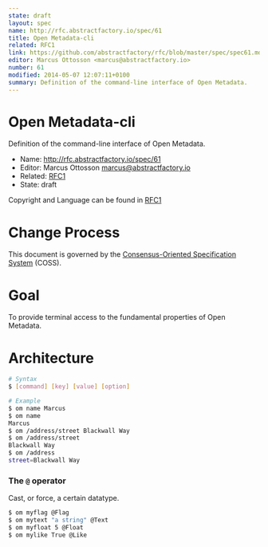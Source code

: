 ```yaml
---
state: draft
layout: spec
name: http://rfc.abstractfactory.io/spec/61
title: Open Metadata-cli
related: RFC1
link: https://github.com/abstractfactory/rfc/blob/master/spec/spec61.md
editor: Marcus Ottosson <marcus@abstractfactory.io>
number: 61
modified: 2014-05-07 12:07:11+0100
summary: Definition of the command-line interface of Open Metadata.
---
```


# Open Metadata-cli

Definition of the command-line interface of Open Metadata.

* Name: http://rfc.abstractfactory.io/spec/61
* Editor: Marcus Ottosson <marcus@abstractfactory.io>
* Related: [RFC1](http://rfc.abstractfactory.io/spec/1)
* State: draft

Copyright and Language can be found in [RFC1](http://rfc.abstractfactory.io/spec/1)

# Change Process

This document is governed by the [Consensus-Oriented Specification System](http://www.digistan.org/spec:1/COSS) (COSS).

# Goal

To provide terminal access to the fundamental properties of Open Metadata.

# Architecture

```bash
# Syntax
$ [command] [key] [value] [option]
```

```bash
# Example
$ om name Marcus
$ om name
Marcus
$ om /address/street Blackwall Way
$ om /address/street
Blackwall Way
$ om /address
street=Blackwall Way
```

### The `@` operator

Cast, or force, a certain datatype.

```bash
$ om myflag @Flag
$ om mytext "a string" @Text
$ om myfloat 5 @Float
$ om mylike True @Like
```